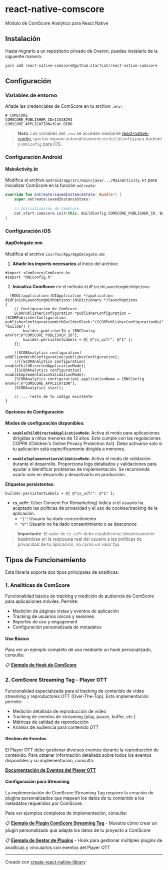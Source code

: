 # react-native-comscore

Módulo de ComScore Analytics para React Native

## Instalación

Hasta migrarlo a un repositorio privado de Overon, puedes instalarlo de la siguiente manera:

```sh
yarn add react-native-comscore@github:startcat/react-native-comscore
```

## Configuración

### Variables de entorno

Añade las credenciales de ComScore en tu archivo `.env`:

```env
# COMSCORE
COMSCORE_PUBLISHER_ID=11548294
COMSCORE_APPLICATION=3Cat_DEMO
```

> **Nota**: Las variables del `.env` se acceden mediante [react-native-config](https://github.com/lugg/react-native-config), que las expone automáticamente en `BuildConfig` para Android y `RNCConfig` para iOS.

### Configuración Android

#### MainActivity.kt

Modifica el archivo `android/app/src/main/java/.../MainActivity.kt` para inicializar ComScore en la función `onCreate`:

```kotlin
override fun onCreate(savedInstanceState: Bundle?) {
    super.onCreate(savedInstanceState)
    
    // Inicialización de ComScore
    cat.start.comscore.init(this, BuildConfig.COMSCORE_PUBLISHER_ID, BuildConfig.COMSCORE_APPLICATION)
}
```

### Configuración iOS

#### AppDelegate.mm

Modifica el archivo `ios/YourApp/AppDelegate.mm`:

1. **Añade los imports necesarios** al inicio del archivo:

```objc
#import <ComScore/ComScore.h>
#import "RNCConfig.h"
```

2. **Inicializa ComScore** en el método `didFinishLaunchingWithOptions`:

```objc
- (BOOL)application:(UIApplication *)application didFinishLaunchingWithOptions:(NSDictionary *)launchOptions
{
    // Configuración de ComScore
    SCORPublisherConfiguration *publisherConfiguration = [SCORPublisherConfiguration publisherConfigurationWithBuilderBlock:^(SCORPublisherConfigurationBuilder *builder) {
        builder.publisherId = [RNCConfig envFor:@"COMSCORE_PUBLISHER_ID"];
        builder.persistentLabels = @{ @"cs_ucfr": @"1" };
    }];
  
    [[SCORAnalytics configuration] addClientWithConfiguration:publisherConfiguration];
    //[[SCORAnalytics configuration] enableChildDirectedApplicationMode];
    [[SCORAnalytics configuration] enableImplementationValidationMode];
    [SCORAnalytics configuration].applicationName = [RNCConfig envFor:@"COMSCORE_APPLICATION"];
    [SCORAnalytics start];
    
    // ... resto de tu código existente
}
```

#### Opciones de Configuración

**Modos de configuración disponibles:**

- **`enableChildDirectedApplicationMode`**: Activa el modo para aplicaciones dirigidas a niños menores de 13 años. Esto cumple con las regulaciones COPPA (Children's Online Privacy Protection Act). Debe activarse solo si tu aplicación está específicamente dirigida a menores.

- **`enableImplementationValidationMode`**: Activa el modo de validación durante el desarrollo. Proporciona logs detallados y validaciones para ayudar a identificar problemas de implementación. Se recomienda usarlo solo en desarrollo y desactivarlo en producción.

**Etiquetas persistentes:**

```objc
builder.persistentLabels = @{ @"cs_ucfr": @"1" };
```

- **`cs_ucfr`**: (User Consent For Remarketing) Indica si el usuario ha aceptado las políticas de privacidad y el uso de cookies/tracking de la aplicación.
  - `"1"`: Usuario ha dado consentimiento
  - `"0"`: Usuario no ha dado consentimiento o se desconoce

> **Importante**: El valor de `cs_ucfr` debe establecerse dinámicamente basándose en la respuesta real del usuario a las políticas de privacidad de tu aplicación, no como un valor fijo.

## Tipos de Funcionamiento

Esta librería soporta dos tipos principales de analíticas:

### 1. Analíticas de ComScore

Funcionalidad básica de tracking y medición de audiencia de ComScore para aplicaciones móviles. Permite:

- Medición de páginas vistas y eventos de aplicación
- Tracking de usuarios únicos y sesiones
- Reportes de uso y engagement
- Configuración personalizada de metadatos

#### Uso Básico

Para ver un ejemplo completo de uso mediante un hook personalizado, consulta:

📋 **[Ejemplo de Hook de ComScore](docs/hook.sample.md)**

### 2. ComScore Streaming Tag - Player OTT

Funcionalidad especializada para el tracking de contenido de video streaming y reproductores OTT (Over-The-Top). Esta implementación permite:

- Medición detallada de reproducción de video
- Tracking de eventos de streaming (play, pause, buffer, etc.)
- Métricas de calidad de reproducción
- Análisis de audiencia para contenido OTT

#### Gestión de Eventos

El Player OTT debe gestionar diversos eventos durante la reproducción de contenido. Para obtener información detallada sobre todos los eventos disponibles y su implementación, consulta:

 **[Documentación de Eventos del Player OTT](docs/events.md)**

#### Configuración para Streaming

La implementación de ComScore Streaming Tag requiere la creación de plugins personalizados que mapeen los datos de tu contenido a los metadatos requeridos por ComScore.

Para ver ejemplos completos de implementación, consulta:

📋 **[Ejemplo de Plugin ComScore Streaming Tag](docs/plugin.sample.md)** - Muestra cómo crear un plugin personalizado que adapta los datos de tu proyecto a ComScore

📋 **[Ejemplo de Gestor de Plugins](docs/plugin.manager.sample.md)** - Hook para gestionar múltiples plugins de analíticas y vincularlos con eventos del Player OTT

---

Creado con [create-react-native-library](https://github.com/callstack/react-native-builder-bob)
